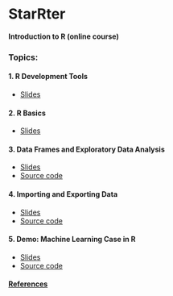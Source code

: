 # StarRter
**Introduction to R (online course)**


### Topics:

#### 1. R Development Tools

- [Slides](1-r-development-tools.html)


#### 2. R Basics

- [Slides](2-r-basics.html)


#### 3. Data Frames and Exploratory Data Analysis

- [Slides](3-dataframes-and-eda.html)
- [Source code](3-dataframes-and-eda.Rmd)


#### 4. Importing and Exporting Data

- [Slides](4-import-export-data.html)
- [Source code](4-import-export-data.Rmd)


#### 5. Demo: Machine Learning Case in R
- [Slides]()
- [Source code]()


#### [References](references.html)

